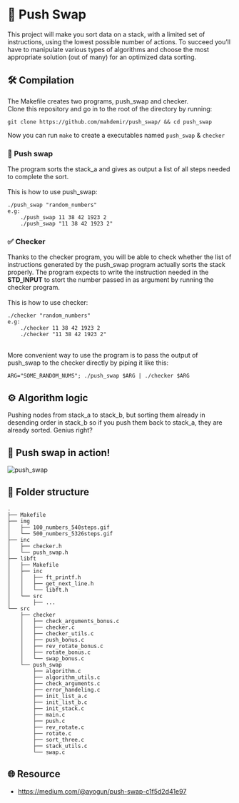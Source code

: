 # 🔄 Push Swap
This project will make you sort data on a stack, with a limited set of instructions, using
the lowest possible number of actions. To succeed you’ll have to manipulate various types of algorithms and choose the most appropriate solution (out of many) for an optimized data sorting.

## 🛠️ Compilation
The Makefile creates two programs, push_swap and checker.
\
Clone this repository and go in to the root of the directory by running:
```
git clone https://github.com/mahdemir/push_swap/ && cd push_swap
```
Now you can run ```make``` to create a executables named ```push_swap``` & ```checker```

### 🔄 Push swap
The program sorts the stack_a and gives as output a list of all steps needed to complete the sort.
\
\
This is how to use push_swap:
```
./push_swap "random_numbers"
e.g:
    ./push_swap 11 38 42 1923 2
    ./push_swap "11 38 42 1923 2"
```
### ✅ Checker
Thanks to the checker program, you will be able to check whether the list of instructions generated by the push_swap program actually sorts the stack properly. The program expects to write the instruction needed in the **STD_INPUT** to stort the number passed in as argument by running the checker program.
\
\
This is how to use checker:
```
./checker "random_numbers"
e.g:
    ./checker 11 38 42 1923 2
    ./checker "11 38 42 1923 2"
```
\
More convenient way to use the program is to pass the output of push_swap to the checker directly by piping it like this:
```
ARG="SOME_RANDOM_NUMS"; ./push_swap $ARG | ./checker $ARG
```

## ⚙️ Algorithm logic
Pushing nodes from stack_a to stack_b, but sorting them already in desending order in stack_b so if you push them back to stack_a, they are already sorted. Genius right?

## 👀 Push swap in action!
![push_swap](./img/500_numbers_5326steps.gif)

## 🌳 Folder structure
```
.
├── Makefile
├── img
│   ├── 100_numbers_540steps.gif
│   └── 500_numbers_5326steps.gif
├── inc
│   ├── checker.h
│   └── push_swap.h
├── libft
│   ├── Makefile
│   ├── inc
│   │   ├── ft_printf.h
│   │   ├── get_next_line.h
│   │   └── libft.h
│   └── src
│       ├── ...
└── src
    ├── checker
    │   ├── check_arguments_bonus.c
    │   ├── checker.c
    │   ├── checker_utils.c
    │   ├── push_bonus.c
    │   ├── rev_rotate_bonus.c
    │   ├── rotate_bonus.c
    │   └── swap_bonus.c
    └── push_swap
        ├── algorithm.c
        ├── algorithm_utils.c
        ├── check_arguments.c
        ├── error_handeling.c
        ├── init_list_a.c
        ├── init_list_b.c
        ├── init_stack.c
        ├── main.c
        ├── push.c
        ├── rev_rotate.c
        ├── rotate.c
        ├── sort_three.c
        ├── stack_utils.c
        └── swap.c
```

## 🌐 Resource
- https://medium.com/@ayogun/push-swap-c1f5d2d41e97

